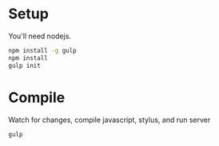 # Setup
You'll need nodejs.
     
```sh
npm install -g gulp
npm install
gulp init
```

# Compile
Watch for changes, compile javascript, stylus, and run server
  
```sh
gulp
```

